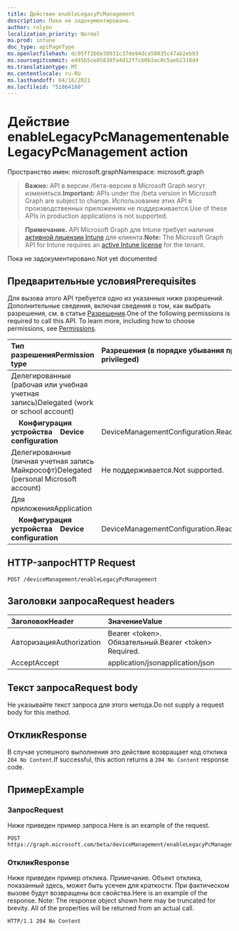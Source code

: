 ```yaml
---
title: Действие enableLegacyPcManagement
description: Пока не задокументировано.
author: rolyon
localization_priority: Normal
ms.prod: intune
doc_type: apiPageType
ms.openlocfilehash: dc05ff2b6e30931c37de94dca50035c47ab2eb93
ms.sourcegitcommit: ed45b5ce0583dfa4d12f7cb0b3ac0c5aeb2318d4
ms.translationtype: MT
ms.contentlocale: ru-RU
ms.lasthandoff: 04/16/2021
ms.locfileid: "51864160"
---
```

# <a name="enablelegacypcmanagement-action"></a><span data-ttu-id="7ff4c-103">Действие enableLegacyPcManagement</span><span class="sxs-lookup"><span data-stu-id="7ff4c-103">enableLegacyPcManagement action</span></span>

<span data-ttu-id="7ff4c-104">Пространство имен: microsoft.graph</span><span class="sxs-lookup"><span data-stu-id="7ff4c-104">Namespace: microsoft.graph</span></span>

> <span data-ttu-id="7ff4c-105">**Важно:** API в версии /бета-версии в Microsoft Graph могут изменяться.</span><span class="sxs-lookup"><span data-stu-id="7ff4c-105">**Important:** APIs under the /beta version in Microsoft Graph are subject to change.</span></span> <span data-ttu-id="7ff4c-106">Использование этих API в производственных приложениях не поддерживается.</span><span class="sxs-lookup"><span data-stu-id="7ff4c-106">Use of these APIs in production applications is not supported.</span></span>

> <span data-ttu-id="7ff4c-107">**Примечание.** API Microsoft Graph для Intune требует наличия [активной лицензии Intune](https://go.microsoft.com/fwlink/?linkid=839381) для клиента.</span><span class="sxs-lookup"><span data-stu-id="7ff4c-107">**Note:** The Microsoft Graph API for Intune requires an [active Intune license](https://go.microsoft.com/fwlink/?linkid=839381) for the tenant.</span></span>

<span data-ttu-id="7ff4c-108">Пока не задокументировано.</span><span class="sxs-lookup"><span data-stu-id="7ff4c-108">Not yet documented</span></span>
## <a name="prerequisites"></a><span data-ttu-id="7ff4c-109">Предварительные условия</span><span class="sxs-lookup"><span data-stu-id="7ff4c-109">Prerequisites</span></span>
<span data-ttu-id="7ff4c-p102">Для вызова этого API требуется одно из указанных ниже разрешений. Дополнительные сведения, включая сведения о том, как выбрать разрешения, см. в статье [Разрешения](/graph/permissions-reference).</span><span class="sxs-lookup"><span data-stu-id="7ff4c-p102">One of the following permissions is required to call this API. To learn more, including how to choose permissions, see [Permissions](/graph/permissions-reference).</span></span>

|<span data-ttu-id="7ff4c-112">Тип разрешения</span><span class="sxs-lookup"><span data-stu-id="7ff4c-112">Permission type</span></span>|<span data-ttu-id="7ff4c-113">Разрешения (в порядке убывания привилегий)</span><span class="sxs-lookup"><span data-stu-id="7ff4c-113">Permissions (from most to least privileged)</span></span>|
|:---|:---|
|<span data-ttu-id="7ff4c-114">Делегированные (рабочая или учебная учетная запись)</span><span class="sxs-lookup"><span data-stu-id="7ff4c-114">Delegated (work or school account)</span></span>||
| <span data-ttu-id="7ff4c-115">&nbsp; &nbsp; **Конфигурация устройства**</span><span class="sxs-lookup"><span data-stu-id="7ff4c-115">&nbsp; &nbsp; **Device configuration**</span></span> | <span data-ttu-id="7ff4c-116">DeviceManagementConfiguration.ReadWrite.All</span><span class="sxs-lookup"><span data-stu-id="7ff4c-116">DeviceManagementConfiguration.ReadWrite.All</span></span>|
|<span data-ttu-id="7ff4c-117">Делегированные (личная учетная запись Майкрософт)</span><span class="sxs-lookup"><span data-stu-id="7ff4c-117">Delegated (personal Microsoft account)</span></span>|<span data-ttu-id="7ff4c-118">Не поддерживается.</span><span class="sxs-lookup"><span data-stu-id="7ff4c-118">Not supported.</span></span>|
|<span data-ttu-id="7ff4c-119">Для приложения</span><span class="sxs-lookup"><span data-stu-id="7ff4c-119">Application</span></span>||
| <span data-ttu-id="7ff4c-120">&nbsp; &nbsp; **Конфигурация устройства**</span><span class="sxs-lookup"><span data-stu-id="7ff4c-120">&nbsp; &nbsp; **Device configuration**</span></span> | <span data-ttu-id="7ff4c-121">DeviceManagementConfiguration.ReadWrite.All</span><span class="sxs-lookup"><span data-stu-id="7ff4c-121">DeviceManagementConfiguration.ReadWrite.All</span></span>|

## <a name="http-request"></a><span data-ttu-id="7ff4c-122">HTTP-запрос</span><span class="sxs-lookup"><span data-stu-id="7ff4c-122">HTTP Request</span></span>
<!-- {
  "blockType": "ignored"
}
-->
``` http
POST /deviceManagement/enableLegacyPcManagement
```

## <a name="request-headers"></a><span data-ttu-id="7ff4c-123">Заголовки запроса</span><span class="sxs-lookup"><span data-stu-id="7ff4c-123">Request headers</span></span>
|<span data-ttu-id="7ff4c-124">Заголовок</span><span class="sxs-lookup"><span data-stu-id="7ff4c-124">Header</span></span>|<span data-ttu-id="7ff4c-125">Значение</span><span class="sxs-lookup"><span data-stu-id="7ff4c-125">Value</span></span>|
|:---|:---|
|<span data-ttu-id="7ff4c-126">Авторизация</span><span class="sxs-lookup"><span data-stu-id="7ff4c-126">Authorization</span></span>|<span data-ttu-id="7ff4c-127">Bearer &lt;token&gt;. Обязательный.</span><span class="sxs-lookup"><span data-stu-id="7ff4c-127">Bearer &lt;token&gt; Required.</span></span>|
|<span data-ttu-id="7ff4c-128">Accept</span><span class="sxs-lookup"><span data-stu-id="7ff4c-128">Accept</span></span>|<span data-ttu-id="7ff4c-129">application/json</span><span class="sxs-lookup"><span data-stu-id="7ff4c-129">application/json</span></span>|

## <a name="request-body"></a><span data-ttu-id="7ff4c-130">Текст запроса</span><span class="sxs-lookup"><span data-stu-id="7ff4c-130">Request body</span></span>
<span data-ttu-id="7ff4c-131">Не указывайте текст запроса для этого метода.</span><span class="sxs-lookup"><span data-stu-id="7ff4c-131">Do not supply a request body for this method.</span></span>

## <a name="response"></a><span data-ttu-id="7ff4c-132">Отклик</span><span class="sxs-lookup"><span data-stu-id="7ff4c-132">Response</span></span>
<span data-ttu-id="7ff4c-133">В случае успешного выполнения это действие возвращает код отклика `204 No Content`.</span><span class="sxs-lookup"><span data-stu-id="7ff4c-133">If successful, this action returns a `204 No Content` response code.</span></span>

## <a name="example"></a><span data-ttu-id="7ff4c-134">Пример</span><span class="sxs-lookup"><span data-stu-id="7ff4c-134">Example</span></span>
### <a name="request"></a><span data-ttu-id="7ff4c-135">Запрос</span><span class="sxs-lookup"><span data-stu-id="7ff4c-135">Request</span></span>
<span data-ttu-id="7ff4c-136">Ниже приведен пример запроса.</span><span class="sxs-lookup"><span data-stu-id="7ff4c-136">Here is an example of the request.</span></span>
``` http
POST https://graph.microsoft.com/beta/deviceManagement/enableLegacyPcManagement
```

### <a name="response"></a><span data-ttu-id="7ff4c-137">Отклик</span><span class="sxs-lookup"><span data-stu-id="7ff4c-137">Response</span></span>
<span data-ttu-id="7ff4c-p103">Ниже приведен пример отклика. Примечание. Объект отклика, показанный здесь, может быть усечен для краткости. При фактическом вызове будут возвращены все свойства.</span><span class="sxs-lookup"><span data-stu-id="7ff4c-p103">Here is an example of the response. Note: The response object shown here may be truncated for brevity. All of the properties will be returned from an actual call.</span></span>
``` http
HTTP/1.1 204 No Content
```













